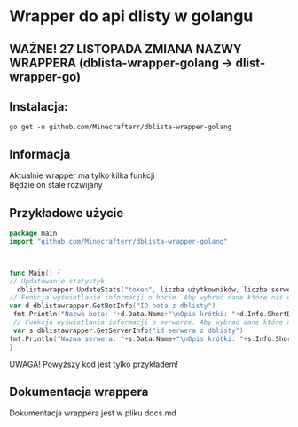 # Wrapper do api dlisty w golangu

## WAŻNE! 27 LISTOPADA ZMIANA NAZWY WRAPPERA (dblista-wrapper-golang -> dlist-wrapper-go)

## Instalacja:

```
go get -u github.com/Minecrafterr/dblista-wrapper-golang
```

## Informacja
Aktualnie wrapper ma tylko kilka funkcji<br>
Będzie on stale rozwijany

## Przykładowe użycie
```go
package main
import "github.com/Minecrafterr/dblista-wrapper-golang"



func Main() {
// Updatowanie statystyk
  dblistawrapper.UpdateStats("token", liczba użytkowników, liczba serwerów)
// Funkcja wyświetlanie informacji o bocie. Aby wybrać dane które nas obchodzą wpiszcie na końcu funkcji np. .Data.Name po nazwę
var d dblistawrapper.GetBotInfo("ID bota z dblisty")
 fmt.Println("Nazwa bota: "+d.Data.Name+"\nOpis krótki: "+d.Info.ShortDescription)
 // Funkcja wyświetlania informacji o serwerze. Aby wybrać dane które nas obchodzą wpiszcie na końcu funkcji np. .Data.Name po nazwę
 var s dblistawrapper.GetServerInfo("id serwera z dblisty")
fmt.Println("Nazwa serwera: "+s.Data.Name+"\nOpis krótki: "+s.Info.ShortDescription)
}
```

UWAGA! Powyższy kod jest tylko przykładem!
## Dokumentacja wrappera
Dokumentacja wrappera jest w pliku docs.md
